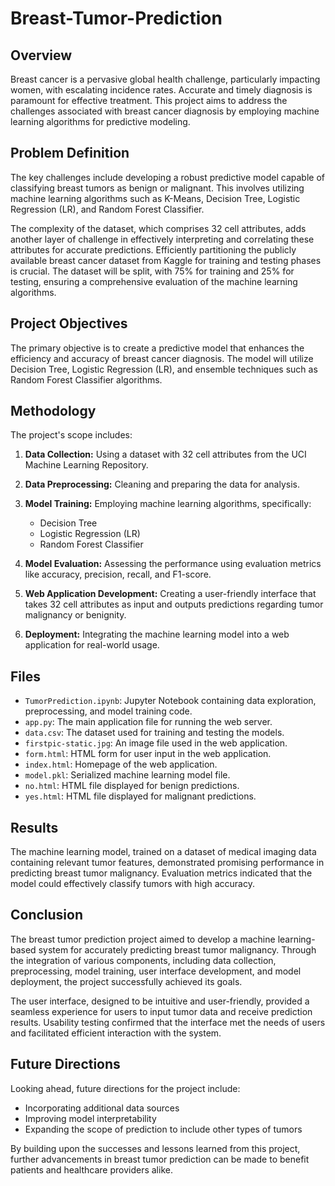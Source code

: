 # Breast-Tumor-Prediction

## Overview

Breast cancer is a pervasive global health challenge, particularly impacting women, with escalating incidence rates. Accurate and timely diagnosis is paramount for effective treatment. This project aims to address the challenges associated with breast cancer diagnosis by employing machine learning algorithms for predictive modeling.

## Problem Definition

The key challenges include developing a robust predictive model capable of classifying breast tumors as benign or malignant. This involves utilizing machine learning algorithms such as K-Means, Decision Tree, Logistic Regression (LR), and Random Forest Classifier.

The complexity of the dataset, which comprises 32 cell attributes, adds another layer of challenge in effectively interpreting and correlating these attributes for accurate predictions. Efficiently partitioning the publicly available breast cancer dataset from Kaggle for training and testing phases is crucial. The dataset will be split, with 75% for training and 25% for testing, ensuring a comprehensive evaluation of the machine learning algorithms.

## Project Objectives

The primary objective is to create a predictive model that enhances the efficiency and accuracy of breast cancer diagnosis. The model will utilize  Decision Tree, Logistic Regression (LR), and ensemble techniques such as Random Forest Classifier algorithms.

## Methodology

The project's scope includes:

1. **Data Collection:** Using a dataset with 32 cell attributes from the UCI Machine Learning Repository.

2. **Data Preprocessing:** Cleaning and preparing the data for analysis.

3. **Model Training:** Employing machine learning algorithms, specifically:
   - Decision Tree
   - Logistic Regression (LR)
   - Random Forest Classifier

4. **Model Evaluation:** Assessing the performance using evaluation metrics like accuracy, precision, recall, and F1-score.

5. **Web Application Development:** Creating a user-friendly interface that takes 32 cell attributes as input and outputs predictions regarding tumor malignancy or benignity.

6. **Deployment:** Integrating the machine learning model into a web application for real-world usage.

## Files

- `TumorPrediction.ipynb`: Jupyter Notebook containing data exploration, preprocessing, and model training code.
- `app.py`: The main application file for running the web server.
- `data.csv`: The dataset used for training and testing the models.
- `firstpic-static.jpg`: An image file used in the web application.
- `form.html`: HTML form for user input in the web application.
- `index.html`: Homepage of the web application.
- `model.pkl`: Serialized machine learning model file.
- `no.html`: HTML file displayed for benign predictions.
- `yes.html`: HTML file displayed for malignant predictions.

## Results

The machine learning model, trained on a dataset of medical imaging data containing relevant tumor features, demonstrated promising performance in predicting breast tumor malignancy. Evaluation metrics indicated that the model could effectively classify tumors with high accuracy.

## Conclusion

The breast tumor prediction project aimed to develop a machine learning-based system for accurately predicting breast tumor malignancy. Through the integration of various components, including data collection, preprocessing, model training, user interface development, and model deployment, the project successfully achieved its goals.

The user interface, designed to be intuitive and user-friendly, provided a seamless experience for users to input tumor data and receive prediction results. Usability testing confirmed that the interface met the needs of users and facilitated efficient interaction with the system.

## Future Directions

Looking ahead, future directions for the project include:

- Incorporating additional data sources
- Improving model interpretability
- Expanding the scope of prediction to include other types of tumors

By building upon the successes and lessons learned from this project, further advancements in breast tumor prediction can be made to benefit patients and healthcare providers alike.
